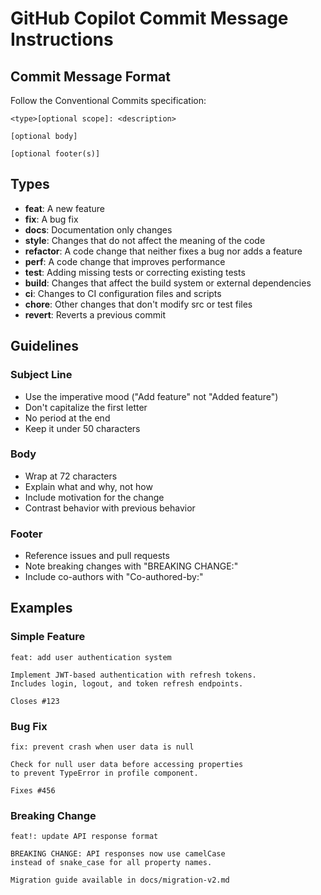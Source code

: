 # GitHub Copilot Commit Message Instructions

## Commit Message Format

Follow the Conventional Commits specification:

```
<type>[optional scope]: <description>

[optional body]

[optional footer(s)]
```

## Types

- **feat**: A new feature
- **fix**: A bug fix
- **docs**: Documentation only changes
- **style**: Changes that do not affect the meaning of the code
- **refactor**: A code change that neither fixes a bug nor adds a feature
- **perf**: A code change that improves performance
- **test**: Adding missing tests or correcting existing tests
- **build**: Changes that affect the build system or external dependencies
- **ci**: Changes to CI configuration files and scripts
- **chore**: Other changes that don't modify src or test files
- **revert**: Reverts a previous commit

## Guidelines

### Subject Line

- Use the imperative mood ("Add feature" not "Added feature")
- Don't capitalize the first letter
- No period at the end
- Keep it under 50 characters

### Body

- Wrap at 72 characters
- Explain what and why, not how
- Include motivation for the change
- Contrast behavior with previous behavior

### Footer

- Reference issues and pull requests
- Note breaking changes with "BREAKING CHANGE:"
- Include co-authors with "Co-authored-by:"

## Examples

### Simple Feature

```
feat: add user authentication system

Implement JWT-based authentication with refresh tokens.
Includes login, logout, and token refresh endpoints.

Closes #123
```

### Bug Fix

```
fix: prevent crash when user data is null

Check for null user data before accessing properties
to prevent TypeError in profile component.

Fixes #456
```

### Breaking Change

```
feat!: update API response format

BREAKING CHANGE: API responses now use camelCase
instead of snake_case for all property names.

Migration guide available in docs/migration-v2.md
```
